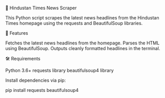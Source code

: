 📰 Hindustan Times News Scraper


This Python script scrapes the latest news headlines from the Hindustan Times homepage using the requests and BeautifulSoup libraries.

🚀 Features


Fetches the latest news headlines from the homepage.
Parses the HTML using BeautifulSoup.
Outputs cleanly formatted headlines in the terminal.


🛠️ Requirements


Python 3.6+
requests library
beautifulsoup4 library


Install dependencies via pip:



pip install requests beautifulsoup4
